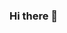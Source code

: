 ### Hi there 👋

<!--
**cjl-1228/cjl-1228** is a ✨ _special_ ✨ repository because its `README.md` (this file) appears on your GitHub profile.

Here are some ideas to get you started:

🔭 I am Jie-Long Chen (陳杰龍)
🌱 I’m currently learning a lot of infornation technology
👯 I’m Study in NPTU  Department of Information Management
🥅 I tell self No pain, no gain
⚡ Fun fact: I love to listen to music and travel long destinations in motorbike or car
-->
